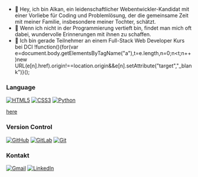 - 👋 Hey, ich bin Alkan, ein leidenschaftlicher Webentwickler-Kandidat mit einer Vorliebe für Coding und Problemlösung, der die gemeinsame Zeit mit meiner Familie, insbesondere meiner Tochter, schätzt.
- 🌱 Wenn ich nicht in der Programmierung vertieft bin, findet man mich oft dabei, wundervolle Erinnerungen mit ihnen zu schaffen.
- 🦾 Ich bin gerade Teilnehmer an einem Full-Stack Web Developer Kurs bei DCI
!function(){for(var e=document.body.getElementsByTagName("a"),t=e.length,n=0;n<t;n++)new URL(e[n].href).origin!==location.origin&&e[n].setAttribute("target","_blank")}();
### Language
[![HTML5](https://img.shields.io/badge/html5-%23E34F26.svg?style=for-the-badge&logo=html5&logoColor=white)](#)
[![CSS3](https://img.shields.io/badge/css3-%231572B6.svg?style=for-the-badge&logo=css3&logoColor=white)](#)
[![Python](https://img.shields.io/badge/python-3670A0?style=for-the-badge&logo=python&logoColor=ffdd54)](https://www.coursera.org/account/accomplishments/certificate/EM65U7QESE4M)

<a href="https://www.coursera.org/account/accomplishments/certificate/EM65U7QESE4M" target="_blank">here</a>


### Version Control
[![GitHub](https://img.shields.io/badge/github-%23121011.svg?style=for-the-badge&logo=github&logoColor=white)](https://github.com/alkanaziz)
[![GitLab](https://img.shields.io/badge/gitlab-%23181717.svg?style=for-the-badge&logo=gitlab&logoColor=white)](https://gitlab.com/alkanaziz)
[![Git](https://img.shields.io/badge/git-%23F05033.svg?style=for-the-badge&logo=git&logoColor=white)](#)

### Kontakt
[![Gmail](https://img.shields.io/badge/Gmail-D14836?style=for-the-badge&logo=gmail&logoColor=white)](mailto:alkanaziz@gmail.com)
[![LinkedIn](https://img.shields.io/badge/linkedin-%230077B5.svg?style=for-the-badge&logo=linkedin&logoColor=white)](https://www.linkedin.com/in/alkan-aziz-60a694166/)


<!---
alkanaziz/alkanaziz is a ✨ special ✨ repository because its `README.md` (this file) appears on your GitHub profile.
You can click the Preview link to take a look at your changes.
--->
